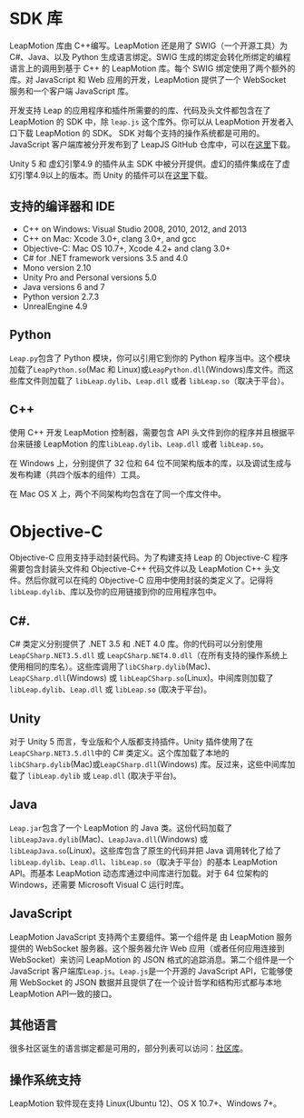 # SDK 库

LeapMotion 库由 C++编写。LeapMotion 还是用了 SWIG（一个开源工具）为 C#、Java、以及 Python 生成语言绑定。SWIG 生成的绑定会转化所绑定的编程语言上的调用到基于 C++ 的 LeapMotion 库。每个 SWIG 绑定使用了两个额外的库。对 JavaScript 和 Web 应用的开发，LeapMotion 提供了一个 WebSocket 服务和一个客户端 JavaScript 库。

<!--
The Leap Motion library is written in C++. Leap Motion also uses SWIG, an open source tool, to generate language bindings for C#, Java, and Python. The SWIG-generated bindings translate calls written in the bound programming language to calls into the base C++ Leap Motion library. Each SWIG binding uses two additional libraries. For JavaScript and web application development, Leap Motion provides a WebSocket server and a client-side JavaScript library.
-->

开发支持 Leap 的应用程序和插件所需要的的库、代码及头文件都包含在了 LeapMotion 的 SDK 中，除 `leap.js` 这个库外。你可以从 LeapMotion 开发者入口下载 LeapMotion 的 SDK。 SDK 对每个支持的操作系统都是可用的。JavaScript 客户端库被分开发布到了 LeapJS GitHub 仓库中，可以在[这里](https://github.com/leapmotion/leapjs)下载。

<!--
All the library, code, and header files required to develop Leap-enabled applications and plugins are included in the Leap Motion SDK, except the leap.js client JavaScript library. You can download the Leap Motion SDK from the Leap Motion Developer Portal. An SDK package is available for each supported operating system. The JavaScript client library is distributed separately and can be downloaded from the LeapJS GitHub repository.
-->

Unity 5 和 虚幻引擎4.9 的插件从主 SDK 中被分开提供。虚幻的插件集成在了虚幻引擎4.9以上的版本。而 Unity 的插件可以在[这里](https://developer.leapmotion.com/downloads/unity)下载。

<!--
Plugins for Unity 5 and Unreal Engine 4.9 are provided separately from the main SDK. The Unreal plugin is included with Unreal Engine 4.9+ (source code release only, at this time). The Unity plugin is available at https://developer.leapmotion.com/downloads/unity.
-->

## 支持的编译器和 IDE
* C++ on Windows: Visual Studio 2008, 2010, 2012, and 2013
* C++ on Mac: Xcode 3.0+, clang 3.0+, and gcc
* Objective-C: Mac OS 10.7+, Xcode 4.2+ and clang 3.0+
* C# for .NET framework versions 3.5 and 4.0
* Mono version 2.10
* Unity Pro and Personal versions 5.0
* Java versions 6 and 7
* Python version 2.7.3
* UnrealEngine 4.9

<!--
Supported Compilers and IDEs
C++ on Windows: Visual Studio 2008, 2010, 2012, and 2013
C++ on Mac: Xcode 3.0+, clang 3.0+, and gcc
Objective-C: Mac OS 10.7+, Xcode 4.2+ and clang 3.0+
C# for .NET framework versions 3.5 and 4.0
Mono version 2.10
Unity Pro and Personal versions 5.0
Java versions 6 and 7
Python version 2.7.3
UnrealEngine 4.9
-->

## Python
`Leap.py`包含了 Python 模块，你可以引用它到你的 Python 程序当中。这个模块加载了`LeapPython.so`(Mac 和 Linux)或`LeapPython.dll`(Windows)库文件。而这些库文件则加载了 `libLeap.dylib`、`Leap.dll` 或者 `libLeap.so`（取决于平台）。

<!--
Python
Leap.py contains the Python module that you reference in your Python application. This module loads LeapPython.so (Mac and Linux) or LeapPython.dll (Windows). These libraries load libLeap.dylib, Leap.dll, or libLeap.so (depending on platform).
-->

## C++
使用 C++ 开发 LeapMotion 控制器，需要包含 API 头文件到你的程序并且根据平台来链接 LeapMotion 的库`libLeap.dylib`、`Leap.dll` 或者 `libLeap.so`。

在 Windows 上，分别提供了 32 位和 64 位不同架构版本的库，以及调试生成与发布构建（共四个版本的组件）工具。

在 Mac OS X 上，两个不同架构均包含在了同一个库文件中。


<!--
C++
To develop for the Leap Motion Controller in C++, include the API header files in your program and link with the Leap Motion library, either libLeap.dylib, Leap.dll, or libLeap.so, depending on platform.

On Windows, separate libraries are provided for 32-bit versus 64-bit architectures as well as debug builds versus release builds (for a total of 4 versions for each component).

On Mac OS X, both architectures and release modes are supported in a single library file.
-->

# Objective-C
Objective-C 应用支持手动封装代码。为了构建支持 Leap 的 Objective-C 程序需要包含封装头文件和 Objective-C++ 代码文件以及 LeapMotion C++ 头文件。然后你就可以在纯的 Objective-C 应用中使用封装的类定义了。记得将`libLeap.dylib`、库以及你的应用链接到你的应用程序包中。

<!--
Objective-C
Objective-C applications are supported by hand-written wrapper code. To build a Leap-enabled Objective-C application, include the wrapper header and Objective-C++ code file in your application along with the Leap Motion C++ headers. You can then use the classes defined in the wrapper in (otherwise) pure Objective-C applications. Link your application with libLeap.dylib and include the library in your application package.
-->


## C#.
C# 类定义分别提供了 .NET 3.5 和 .NET 4.0 库。你的代码可以分别使用`LeapCSharp.NET3.5.dll` 或 `LeapCSharp.NET4.0.dll`（在所有支持的操作系统上使用相同的库名）。这些库调用了`libCSharp.dylib`(Mac)、`LeapCSharp.dll`(Windows) 或 `libLeapCSharp.so`(Linux)。中间库则加载了`libLeap.dylib`、`Leap.dll` 或 `libLeap.so` (取决于平台)。

<!--
C#
The C# class definitions are provided for .NET 3.5 and .NET 4.0 in separate libraries. Your code can reference either LeapCSharp.NET3.5.dll or LeapCSharp.NET4.0.dll (the same library names are used for this library on all supported operating systems). These libraries load libCSharp.dylib (Mac), LeapCSharp.dll (Windows), or libLeapCSharp.so (Linux). The intermediate libraries load libLeap.dylib, Leap.dll, or libLeap.so (depending on platform).
-->

## Unity
对于 Unity 5 而言，专业版和个人版都支持插件。Unity 插件使用了在`LeapCSharp.NET3.5.dll`中的 C# 类定义。这个库加载了本地的`libCSharp.dylib`(Mac)或`LeapCSharp.dll`(Windows) 库。反过来，这些中间库加载了 `libLeap.dylib` 或 `Leap.dll` (取决于平台)。

<!--
Unity
As of Unity 5, both the Pro and Personal versions support plugins. The Unity plugin uses the C# class definitions in LeapCSharp.NET3.5.dll. This library loads the native libCSharp.dylib (Mac) or LeapCSharp.dll (Windows) library. In turn, these intermediate libraries load libLeap.dylib or Leap.dll (depending on platform).
-->

## Java
`Leap.jar`包含了一个 LeapMotion 的 Java 类。这份代码加载了 `libLeapJava.dylib`(Mac)、`LeapJava.dll`(Windows) 或 `libLeapJava.so`(Linux)。这些库包含了原生的代码并把 Java 调用转化了给了`libLeap.dylib`、`Leap.dll`、`libLeap.so`（取决于平台）的基本 LeapMotion API。而基本 LeapMotion 动态库通过中间库进行加载。对于 64 位架构的 Windows，还需要 Microsoft Visual C 运行时库。

<!--
Java
Leap.jar contains the Leap Motion Java classes. This code loads libLeapJava.dylib (Mac), LeapJava.dll (Windows), or libLeapJava.so (Linux). These libraries contain the native code that translates the Java calls to the base Leap Motion API in libLeap.dylib, Leap.dll, or libLeap.so (depending on platform). The base Leap Motion dynamic library is loaded by the intermediate library. For Windows 64-bit architectures, the Microsoft Visual C runtime libraries are also required.
-->

## JavaScript
LeapMotion JavaScript 支持两个主要组件。第一个组件是 由 LeapMotion 服务提供的 WebSocket 服务器。这个服务器允许 Web 应用（或者任何应用连接到 WebSocket）来访问 LeapMotion 的 JSON 格式的追踪消息。第二个组件是一个 JavaScript 客户端库`Leap.js`。`Leap.js`是一个开源的 JavaScript API，它能够使用 WebSocket 的 JSON 数据并且提供了在一个设计哲学和结构形式都与本地 LeapMotion API一致的接口。

<!--
JavaScript
Leap Motion JavaScript support has two main components. The first component is the WebSocket server provided by the Leap Motion service. This server allows web applications (or any application that can connect to a WebSocket) to access Leap Motion tracking data as JSON-formatted messages. The second component is the JavaScript client library, Leap.js. Leap.js is an open-source JavaScript API that consumes the WebSocket JSON output and presents it in a form that is consistent in philosophy and structure to the native Leap Motion API.
-->

## 其他语言
很多社区诞生的语言绑定都是可用的，部分列表可以访问：[社区库](https://developer.leapmotion.com/libraries)。

<!--
Other Languages
Many community-created language bindings are available, for a partial list, visit: Community Libraries.
-->

## 操作系统支持
LeapMotion 软件现在支持 Linux(Ubuntu 12)、OS X 10.7+、Windows 7+。
<!--
Operating System Support
The Leap Motion software currently supports Linux (Ubuntu 12), OS X 10.7+, Windows 7+.
-->